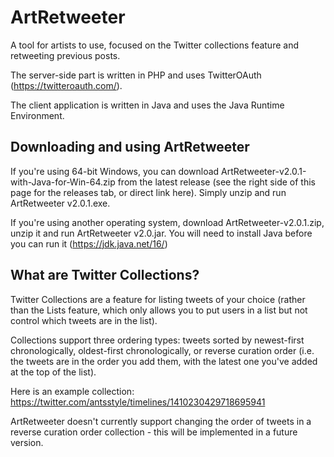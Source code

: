 # ArtRetweeter
A tool for artists to use, focused on the Twitter collections feature and retweeting previous posts.

The server-side part is written in PHP and uses TwitterOAuth (https://twitteroauth.com/).

The client application is written in Java and uses the Java Runtime Environment.

## Downloading and using ArtRetweeter

If you're using 64-bit Windows, you can download ArtRetweeter-v2.0.1-with-Java-for-Win-64.zip from the latest release (see the right side of this page for the releases tab, or direct link here). Simply unzip and run ArtRetweeter v2.0.1.exe.

If you're using another operating system, download ArtRetweeter-v2.0.1.zip, unzip it and run ArtRetweeter v2.0.jar. You will need to install Java before you can run it (https://jdk.java.net/16/)

## What are Twitter Collections?

Twitter Collections are a feature for listing tweets of your choice (rather than the Lists feature, which only allows you to put users in a list but not control which tweets are in the list).

Collections support three ordering types: tweets sorted by newest-first chronologically, oldest-first chronologically, or reverse curation order (i.e. the tweets are in the order you add them, with the latest one you've added at the top of the list).

Here is an example collection: https://twitter.com/antsstyle/timelines/1410230429718695941

ArtRetweeter doesn't currently support changing the order of tweets in a reverse curation order collection - this will be implemented in a future version.
